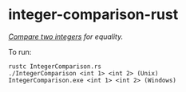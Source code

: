 # integer-comparison-rust

*[Compare two integers](http://rosettacode.org/wiki/Integer_comparison) for equality.*

To run:
```
rustc IntegerComparison.rs
./IntegerComparison <int 1> <int 2> (Unix)
IntegerComparison.exe <int 1> <int 2> (Windows)
```
